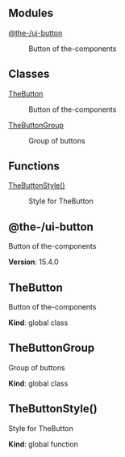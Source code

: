 <!--- Code generated by @the-/script-doc. DO NOT EDIT. -->

## Modules

<dl>
<dt><a href="#module_@the-/ui-button">@the-/ui-button</a></dt>
<dd><p>Button of the-components</p>
</dd>
</dl>

## Classes

<dl>
<dt><a href="#TheButton">TheButton</a></dt>
<dd><p>Button of the-components</p>
</dd>
<dt><a href="#TheButtonGroup">TheButtonGroup</a></dt>
<dd><p>Group of buttons</p>
</dd>
</dl>

## Functions

<dl>
<dt><a href="#TheButtonStyle">TheButtonStyle()</a></dt>
<dd><p>Style for TheButton</p>
</dd>
</dl>

<a name="module_@the-/ui-button"></a>

## @the-/ui-button
Button of the-components

**Version**: 15.4.0  
<a name="TheButton"></a>

## TheButton
Button of the-components

**Kind**: global class  
<a name="TheButtonGroup"></a>

## TheButtonGroup
Group of buttons

**Kind**: global class  
<a name="TheButtonStyle"></a>

## TheButtonStyle()
Style for TheButton

**Kind**: global function
